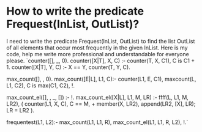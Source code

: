 
# How to write the predicate Frequest(InList, OutList)?

I need to write the predicate Frequest(InList, OutList) to find the list
OutList of all elements that occur most frequently in the given InList.
Here is my code, help me write more professional and understandable for everyone please.
`counter([], _, 0).
counter([X|T], X, C) :- counter(T, X, C1), C is C1 + 1.
counter([X|T], Y, C) :- X == Y, counter(T, Y, C).

max_count([], , 0).
max_count([E|L], L1, C):-
    counter(L1, E, C1),
    maxcount(L, L1, C2),
    C is max(C1, C2), !.

max_count_el([], , _, []) :- !.
max_count_el([X|L], L1, M, LR) :-
    ffff(L, L1, M, LR2),
    (   counter(L1, X, C),
        C == M,
        + member(X, LR2),
        append(LR2, [X], LR); 
        LR = LR2
    ).

frequentest(L1, L2):-
    max_count(L1, L1, R),
    max_count_el(L1, L1, R, L2), !.`


        